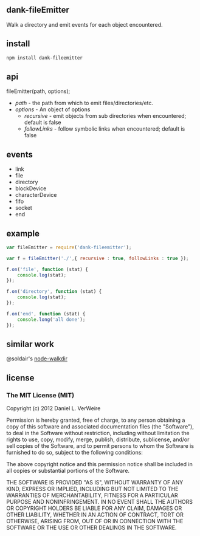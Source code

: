 dank-fileEmitter
-------------

Walk a directory and emit events for each object encountered.


install
-------

```bash
npm install dank-fileemitter
```

api
---

fileEmitter(path, options);

* _path_ - the path from which to emit files/directories/etc.
* _options_ - An object of options
  * _recursive_ - emit objects from sub directories when encountered; default is false
  * _followLinks_ - follow symbolic links when encountered; default is false

events
------

* link
* file
* directory
* blockDevice
* characterDevice
* fifo
* socket
* end

example
-------

```javascript
var fileEmitter = require('dank-fileemitter');

var f = fileEmitter('./',{ recursive : true, followLinks : true });

f.on('file', function (stat) {
	console.log(stat);
});

f.on('directory', function (stat) {
	console.log(stat);
});

f.on('end', function (stat) {
	console.long('all done');
});
```

similar work
---------------

@soldair's [node-walkdir](https://github.com/soldair/node-walkdir)

license
-------

### The MIT License (MIT)


Copyright (c) 2012 Daniel L. VerWeire

Permission is hereby granted, free of charge, to any person obtaining
a copy of this software and associated documentation files (the
"Software"), to deal in the Software without restriction, including
without limitation the rights to use, copy, modify, merge, publish,
distribute, sublicense, and/or sell copies of the Software, and to
permit persons to whom the Software is furnished to do so, subject to
the following conditions:

The above copyright notice and this permission notice shall be
included in all copies or substantial portions of the Software.

THE SOFTWARE IS PROVIDED "AS IS", WITHOUT WARRANTY OF ANY KIND,
EXPRESS OR IMPLIED, INCLUDING BUT NOT LIMITED TO THE WARRANTIES OF
MERCHANTABILITY, FITNESS FOR A PARTICULAR PURPOSE AND NONINFRINGEMENT.
IN NO EVENT SHALL THE AUTHORS OR COPYRIGHT HOLDERS BE LIABLE FOR ANY
CLAIM, DAMAGES OR OTHER LIABILITY, WHETHER IN AN ACTION OF CONTRACT,
TORT OR OTHERWISE, ARISING FROM, OUT OF OR IN CONNECTION WITH THE
SOFTWARE OR THE USE OR OTHER DEALINGS IN THE SOFTWARE.
